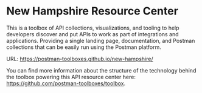 # New Hampshire Resource Center
This is a toolbox of API collections, visualizations, and tooling to help developers discover and put APIs to work as part of integrations and applications. Providing a single landing page, documentation, and Postman collections that can be easily run using the Postman platform.

URL: https://postman-toolboxes.github.io/new-hampshire/

You can find more information about the structure of the technology behind the toolbox powering this API resource center here: https://github.com/postman-toolboxes/toolbox.

